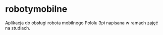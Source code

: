 # robotymobilne

Aplikacja do obsługi robota mobilnego Pololu 3pi napisana w ramach zajęć na studiach.
